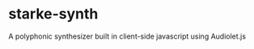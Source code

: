 starke-synth
============

A polyphonic synthesizer built in client-side javascript using Audiolet.js